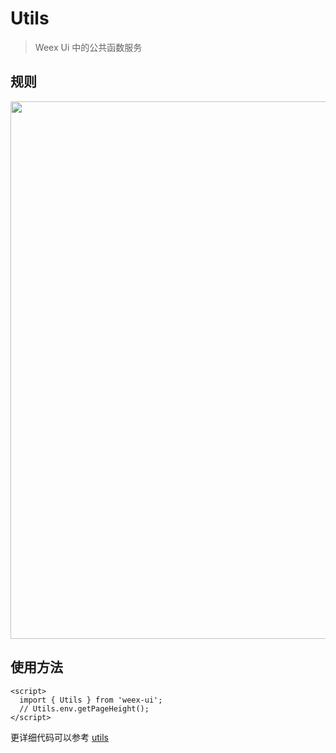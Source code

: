 # Utils

> Weex Ui 中的公共函数服务

## 规则
<img src="https://img.alicdn.com/tfs/TB13AAPgcLJ8KJjy0FnXXcFDpXa-2420-1046.png" width="860"/>

## 使用方法

```vue
<script>
  import { Utils } from 'weex-ui';
  // Utils.env.getPageHeight();
</script>
```
更详细代码可以参考 [utils](https://github.com/alibaba/weex-ui/blob/master/packages/utils/index.js)

